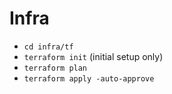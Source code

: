 # Infra

* `cd infra/tf`
* `terraform init` (initial setup only)
* `terraform plan`
* `terraform apply -auto-approve`

